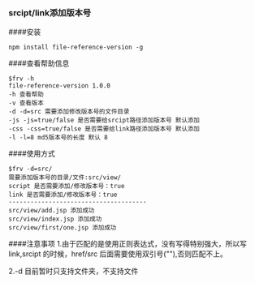 ### srcipt/link添加版本号

####安装

```
npm install file-reference-version -g
```

####查看帮助信息

```
$frv -h
file-reference-version 1.0.0
-h 查看帮助
-v 查看版本
-d -d=src 需要添加修改版本号的文件目录
-js -js=true/false 是否需要给srcipt路径添加版本号 默认添加
-css -css=true/false 是否需要给link路径添加版本号 默认添加
-l -l=8 md5版本号的长度 默认 8
```

####使用方式
```
$frv -d=src/
需要添加版本号的目录/文件:src/view/
script 是否需要添加/修改版本号：true
link 是否需要添加/修改版本号：true
--------------------------------------
src/view/add.jsp 添加成功
src/view/index.jsp 添加成功
src/view/first/one.jsp 添加成功
```

####注意事项
1.由于匹配的是使用正则表达式，没有写得特别强大，所以写link,srcipt 的时候，href/src 后面需要使用双引号(""),否则匹配不上。

2.-d 目前暂时只支持文件夹，不支持文件